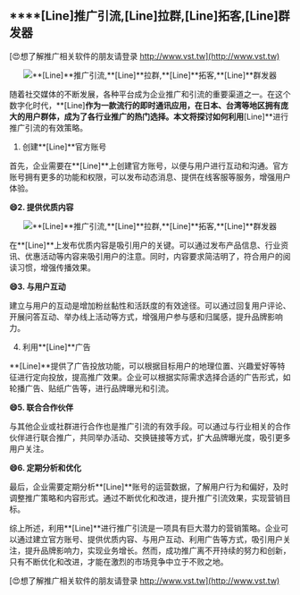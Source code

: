 ## ****[Line]**推广引流,**[Line]**拉群,**[Line]**拓客,**[Line]**群发器**

[😍想了解推广相关软件的朋友请登录 http://www.vst.tw](http://www.vst.tw)

 <center><img src="https://vst.tw/MP4/tuiguang/png/1.png" alt="**[Line]**推广引流,**[Line]**拉群,**[Line]**拓客,**[Line]**群发器"></center>

随着社交媒体的不断发展，各种平台成为企业推广和引流的重要渠道之一。在这个数字化时代，**[Line]**作为一款流行的即时通讯应用，在日本、台湾等地区拥有庞大的用户群体，成为了各行业推广的热门选择。本文将探讨如何利用**[Line]**进行推广引流的有效策略。

1. 创建**[Line]**官方账号

首先，企业需要在**[Line]**上创建官方账号，以便与用户进行互动和沟通。官方账号拥有更多的功能和权限，可以发布动态消息、提供在线客服等服务，增强用户体验。

**😄2. 提供优质内容**

 <center><img src="https://vst.tw/MP4/tuiguang/png/1.png" alt="**[Line]**推广引流,**[Line]**拉群,**[Line]**拓客,**[Line]**群发器"></center>

在**[Line]**上发布优质内容是吸引用户的关键。可以通过发布产品信息、行业资讯、优惠活动等内容来吸引用户的注意。同时，内容要求简洁明了，符合用户的阅读习惯，增强传播效果。

**😄3. 与用户互动**

建立与用户的互动是增加粉丝黏性和活跃度的有效途径。可以通过回复用户评论、开展问答互动、举办线上活动等方式，增强用户参与感和归属感，提升品牌影响力。

4. 利用**[Line]**广告

**[Line]**提供了广告投放功能，可以根据目标用户的地理位置、兴趣爱好等特征进行定向投放，提高推广效果。企业可以根据实际需求选择合适的广告形式，如轮播广告、贴纸广告等，进行品牌曝光和引流。

**😄5. 联合合作伙伴**

与其他企业或社群进行合作也是推广引流的有效手段。可以通过与行业相关的合作伙伴进行联合推广，共同举办活动、交换链接等方式，扩大品牌曝光度，吸引更多用户关注。

**😄6. 定期分析和优化**

最后，企业需要定期分析**[Line]**账号的运营数据，了解用户行为和偏好，及时调整推广策略和内容形式。通过不断优化和改进，提升推广引流效果，实现营销目标。

综上所述，利用**[Line]**进行推广引流是一项具有巨大潜力的营销策略。企业可以通过建立官方账号、提供优质内容、与用户互动、利用广告等方式，吸引用户关注，提升品牌影响力，实现业务增长。然而，成功推广离不开持续的努力和创新，只有不断优化和改进，才能在激烈的市场竞争中立于不败之地。

[😍想了解推广相关软件的朋友请登录 http://www.vst.tw](http://www.vst.tw)



